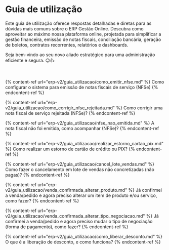 # Guia de utilização

Este guia de utilização oferece respostas detalhadas e diretas para as dúvidas mais comuns sobre o ERP Gestão Online. Descubra como aproveitar ao máximo nossa plataforma online, projetada para simplificar a gestão financeira, emissão de notas fiscais, conciliação bancária, geração de boletos, contratos recorrentes, relatórios e dashboards. 

Seja bem-vindo ao seu novo aliado estratégico para uma administração eficiente e segura. 😉👍

<br>

{% content-ref url="erp-v2/guia_utilizacao/como_emitir_nfse.md" %} Como configurar o sistema para emissão de notas fiscais de serviço (NFSe) {% endcontent-ref %}

{% content-ref url="erp-v2/guia_utilizacao/como_corrigir_nfse_rejeitada.md" %} Como corrigir uma nota fiscal de serviço rejeitada (NFSe)? {% endcontent-ref %}

{% content-ref url="erp-v2/guia_utilizacao/nfse_nao_emitida.md" %} A nota fiscal não foi emitida, como acompanhar (NFSe)? {% endcontent-ref %}

{% content-ref url="erp-v2/guia_utilizacao/realizar_estorno_cartao_pix.md" %} Como realizar um estorno de cartão de crédito ou PIX? {% endcontent-ref %}

{% content-ref url="erp-v2/guia_utilizacao/cancel_lote_vendas.md" %} Como fazer o cancelamento em lote de vendas não concretizadas (não pagas)? {% endcontent-ref %}

{% content-ref url="erp-v2/guia_utilizacao/venda_confirmada_alterar_produto.md" %} Já confirmei a venda/pedido e agora preciso alterar um item de produto e/ou serviço, como fazer? {% endcontent-ref %}

{% content-ref url="erp-v2/guia_utilizacao/venda_confirmada_alterar_tipo_negociacao.md" %} Já confirmei a venda/pedido e agora preciso mudar o tipo de negociação (forma de pagamento), como fazer? {% endcontent-ref %}

{% content-ref url="erp-v2/guia_utilizacao/como_liberar_desconto.md" %} O que é a liberação de desconto, e como funciona? {% endcontent-ref %}
